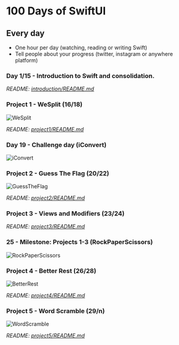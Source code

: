 # 100 Days of SwiftUI

## Every day

- One hour per day (watching, reading or writing Swift)
- Tell people about your progress (twitter, instagram or anywhere platform)

### Day 1/15 - Introduction to Swift and consolidation.

_README: [introduction/README.md](https://github.com/avuenja/100DaysOfSwiftUI/blob/main/introduction/README.md)_

### Project 1 - WeSplit (16/18)

![WeSplit](https://pbs.twimg.com/media/E5FYbK1XMAMDARp?format=jpg&name=4096x4096)

_README: [project1/README.md](https://github.com/avuenja/100DaysOfSwiftUI/blob/main/project1/README.md)_

### Day 19 - Challenge day (iConvert)

![iConvert](https://pbs.twimg.com/media/E5LKrJ9XwAgWUa6?format=jpg&name=4096x4096)

### Project 2 - Guess The Flag (20/22)

![GuessTheFlag](https://pbs.twimg.com/media/E5YMU3PWYAEGiDD?format=jpg&name=4096x4096)

_README: [project2/README.md](https://github.com/avuenja/100DaysOfSwiftUI/blob/main/project2/README.md)_

### Project 3 - Views and Modifiers (23/24)

_README: [project3/README.md](https://github.com/avuenja/100DaysOfSwiftUI/blob/main/project3/README.md)_

### 25 - Milestone: Projects 1-3 (RockPaperScissors)

![RockPaperScissors](https://pbs.twimg.com/media/E5qDTotXwAQwnla?format=jpg&name=4096x4096)

### Project 4 - Better Rest (26/28)

![BetterRest](https://pbs.twimg.com/media/E50HjXAWQAcrRX8?format=jpg&name=4096x4096)

_README: [project4/README.md](https://github.com/avuenja/100DaysOfSwiftUI/blob/main/project4/README.md)_

### Project 5 - Word Scramble (29/n)

![WordScramble](https://pbs.twimg.com/media/E6D5PmmWEAAllzO?format=jpg&name=4096x4096)

_README: [project5/README.md](https://github.com/avuenja/100DaysOfSwiftUI/blob/main/project5/README.md)_
